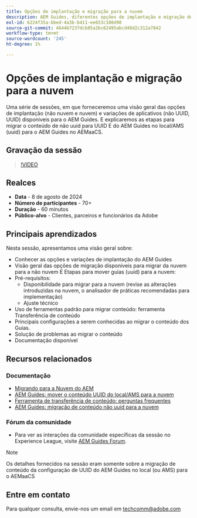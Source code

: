 ```yaml
---
title: Opções de implantação e migração para a nuvem
description: AEM Guides, diferentes opções de implantação e migração de conteúdo da configuração local para o AEMaaCS
exl-id: 6224f35a-bbed-4a3b-b411-ee653c108d90
source-git-commit: 4644b7237dcb85a2bc62495abcd48d2c312a7842
workflow-type: tm+mt
source-wordcount: '245'
ht-degree: 1%

---
```


# Opções de implantação e migração para a nuvem

Uma série de sessões, em que forneceremos uma visão geral das opções de implantação (não nuvem e nuvem) e variações de aplicativos (não UUID, UUID) disponíveis para o AEM Guides.
E explicaremos as etapas para migrar o conteúdo de não uuid para UUID E do AEM Guides no local/AMS (uuid) para o AEM Guides no AEMaaCS.



## Gravação da sessão

>[!VIDEO](https://video.tv.adobe.com/v/3432624/content-migration-uuid-migration?quality=12&learn=on)



## Realces

- **Data** - 8 de agosto de 2024
- **Número de participantes** - 70+
- **Duração** - 60 minutos
- **Público-alvo** - Clientes, parceiros e funcionários da Adobe


## Principais aprendizados

Nesta sessão, apresentamos uma visão geral sobre:
- Conhecer as opções e variações de implantação do AEM Guides
- Visão geral das opções de migração disponíveis para migrar da nuvem para a não nuvem
E Etapas para mover guias (uuid) para a nuvem:
- Pré-requisitos:
   - Disponibilidade para migrar para a nuvem (revise as alterações introduzidas na nuvem, o analisador de práticas recomendadas para implementação)
   - Ajuste técnico
- Uso de ferramentas padrão para migrar conteúdo: ferramenta Transferência de conteúdo
- Principais configurações a serem conhecidas ao migrar o conteúdo dos Guias.
- Solução de problemas ao migrar o conteúdo
- Documentação disponível



## Recursos relacionados

### Documentação

- [Migrando para a Nuvem do AEM](https://experienceleague.adobe.com/pt-br/docs/experience-manager-cloud-service/content/migration-journey/getting-started)
- [AEM Guides: mover o conteúdo UUID do local/AMS para a nuvem](../../cs-install-guide/migrate-on-premise-content-cloud.md)
- [Ferramenta de transferência de conteúdo: perguntas frequentes](https://experienceleague.adobe.com/pt-br/docs/experience-manager-learn/cloud-service/migration/moving-to-aem-as-a-cloud-service/content-migration/faq)
- [AEM Guides: migração de conteúdo não uuid para a nuvem](../../install-guide/migrate-uuid-non-uuid.md)

### Fórum da comunidade

- Para ver as interações da comunidade específicas da sessão no Experience League, visite [AEM Guides Forum](https://experienceleaguecommunities.adobe.com/t5/experience-manager-guides/bd-p/xml-documentation-discussions?profile.language=pt).


>[!NOTE]
>
> Os detalhes fornecidos na sessão eram somente sobre a migração de conteúdo da configuração de UUID do AEM Guides no local (ou AMS) para o AEMaaCS



## Entre em contato

Para qualquer consulta, envie-nos um email em <techcomm@adobe.com>
